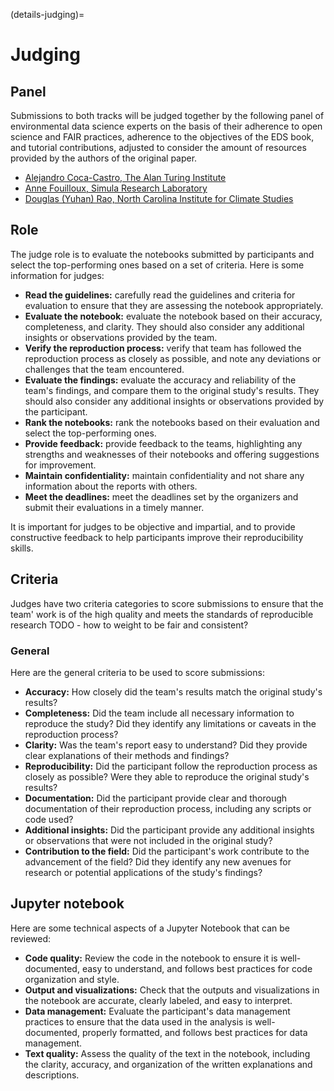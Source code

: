(details-judging)=

# Judging

## Panel
Submissions to both tracks will be judged together by the following panel of environmental data science experts on the basis of their adherence to open science and FAIR practices, adherence to the objectives of the EDS book, and tutorial contributions, adjusted to consider the amount of resources provided by the authors of the original paper.

* [Alejandro Coca-Castro, The Alan Turing Institute](https://acocac.github.io/en/)
* [Anne Fouilloux, Simula Research Laboratory](https://annefou.github.io/)
* [Douglas (Yuhan) Rao, North Carolina Institute for Climate Studies](https://ncics.org/people/douglas-rao/)

## Role
The judge role is to evaluate the notebooks submitted by participants and select the top-performing ones based on a set of criteria. 
Here is some information for judges:

* **Read the guidelines:** carefully read the guidelines and criteria for evaluation to ensure that they are assessing the notebook appropriately.
* **Evaluate the notebook:** evaluate the notebook based on their accuracy, completeness, and clarity. They should also consider any additional insights or observations provided by the team.
* **Verify the reproduction process:** verify that team has followed the reproduction process as closely as possible, and note any deviations or challenges that the team encountered. 
* **Evaluate the findings:** evaluate the accuracy and reliability of the team's findings, and compare them to the original study's results. They should also consider any additional insights or observations provided by the participant. 
* **Rank the notebooks:** rank the notebooks based on their evaluation and select the top-performing ones.
* **Provide feedback:** provide feedback to the teams, highlighting any strengths and weaknesses of their notebooks and offering suggestions for improvement.
* **Maintain confidentiality:** maintain confidentiality and not share any information about the reports with others. 
* **Meet the deadlines:** meet the deadlines set by the organizers and submit their evaluations in a timely manner.

It is important for judges to be objective and impartial, and to provide constructive feedback to help participants improve their reproducibility skills. 

## Criteria
Judges have two criteria categories to score submissions to ensure that the team' work is of the high quality and meets the standards of reproducible research
TODO - how to weight to be  fair and consistent? 

### General
Here are the general criteria to be used to score submissions:

* **Accuracy:** How closely did the team's results match the original study's results?
* **Completeness:** Did the team include all necessary information to reproduce the study? Did they identify any limitations or caveats in the reproduction process?
* **Clarity:** Was the team's report easy to understand? Did they provide clear explanations of their methods and findings?
* **Reproducibility:** Did the participant follow the reproduction process as closely as possible? Were they able to reproduce the original study's results?
* **Documentation:** Did the participant provide clear and thorough documentation of their reproduction process, including any scripts or code used?
* **Additional insights:** Did the participant provide any additional insights or observations that were not included in the original study?
* **Contribution to the field:** Did the participant's work contribute to the advancement of the field? Did they identify any new avenues for research or potential applications of the study's findings?

## Jupyter notebook
Here are some technical aspects of a Jupyter Notebook that can be reviewed:

* **Code quality:** Review the code in the notebook to ensure it is well-documented, easy to understand, and follows best practices for code organization and style.
* **Output and visualizations:** Check that the outputs and visualizations in the notebook are accurate, clearly labeled, and easy to interpret.
* **Data management:** Evaluate the participant's data management practices to ensure that the data used in the analysis is well-documented, properly formatted, and follows best practices for data management.
* **Text quality:** Assess the quality of the text in the notebook, including the clarity, accuracy, and organization of the written explanations and descriptions.